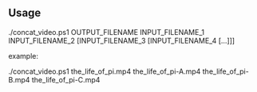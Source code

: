 ## Usage

./concat_video.ps1 OUTPUT_FILENAME INPUT_FILENAME_1 INPUT_FILENAME_2 [INPUT_FILENAME_3 [INPUT_FILENAME_4 [...]]]

example:

./concat_video.ps1 the_life_of_pi.mp4 the_life_of_pi-A.mp4 the_life_of_pi-B.mp4 the_life_of_pi-C.mp4
